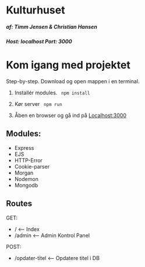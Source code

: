 # Kulturhuset
##### af: Timm Jensen & Christian Hansen
##### Host: localhost Port: 3000

# Kom igang med projektet
Step-by-step.
Download og open mappen i en terminal.

1. Installér modules.
<code> npm install </code>

2. Kør server
<code> npm run </code>


3. Åben en browser og gå ind på [Localhost:3000](http://localhost:3000/)

## Modules: 
- Express
- EJS
- HTTP-Error
- Cookie-parser
- Morgan
- Nodemon
- Mongodb

## Routes
GET:
- / <-- Index
- /admin <-- Admin Kontrol Panel

POST: 
- /opdater-titel <-- Opdatere titel i DB
